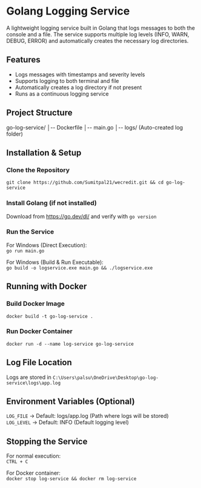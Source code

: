 # Golang Logging Service  

A lightweight logging service built in Golang that logs messages to both the console and a file. The service supports multiple log levels (INFO, WARN, DEBUG, ERROR) and automatically creates the necessary log directories.  

## Features  

- Logs messages with timestamps and severity levels  
- Supports logging to both terminal and file  
- Automatically creates a log directory if not present  
- Runs as a continuous logging service  

## Project Structure  

go-log-service/ │-- Dockerfile │-- main.go │-- logs/ (Auto-created log folder)


## Installation & Setup  

### Clone the Repository  
`git clone https://github.com/Sumitpal21/wecredit.git && cd go-log-service`  

### Install Golang (if not installed)  
Download from https://go.dev/dl/ and verify with `go version`  

### Run the Service  

For Windows (Direct Execution):  
`go run main.go`  

For Windows (Build & Run Executable):  
`go build -o logservice.exe main.go && ./logservice.exe`  

## Running with Docker  

### Build Docker Image  
`docker build -t go-log-service .`  

### Run Docker Container  
`docker run -d --name log-service go-log-service`  

## Log File Location  
Logs are stored in `C:\Users\palsu\OneDrive\Desktop\go-log-service\logs\app.log`  

## Environment Variables (Optional)  
`LOG_FILE` -> Default: logs/app.log (Path where logs will be stored)  
`LOG_LEVEL` -> Default: INFO (Default logging level)  

## Stopping the Service  

For normal execution:  
`CTRL + C`  

For Docker container:  
`docker stop log-service && docker rm log-service`  



  


